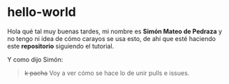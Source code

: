 # hello-world

Hola qué tal muy buenas tardes, mi nombre es **Simón Mateo de Pedraza** y no tengo ni idea de
cómo carayos se usa esto, de ahí que esté haciendo este __repositorio__ siguiendo el tutorial.

Y como dijo Simón:
> ~~k pacha~~ Voy a ver cómo se hace lo de unir pulls e issues.
